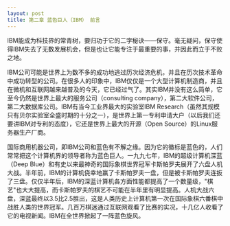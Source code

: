 ```yaml
---
layout: post
title: 第二章 蓝色巨人（IBM） 前言 
---
```

IBM能成为科技界的常青树，要归功于它的二字秘诀——保守。毫无疑问，保守使得IBM失去了无数发展机会，但是也让它能专注于最重要的事，并因此而立于不败之地。

IBM公司可能是世界上为数不多的成功地逃过历次经济危机，并且在历次技术革命中成功转型的公司。在很多人的印象中，IBM仅仅是一个大型计算机制造商，并且在微机和互联网越来越普及的今天，它已经过气了。其实IBM并没有这么简单，它至今仍然是世界上最大的服务公司（consulting company），第二大软件公司，第二大数据库公司。IBM有当今工业界最大的实验室IBM Research（虽然其规模只有贝尔实验室全盛时期的十分之一），是世界上第一专利申请大户（以后我们还要讲IBM对专利的态度），它还是世界上最大的开源（Open Source）的Linux服务器生产厂商。

国际商用机器公司，即IBM公司和蓝色有不解之缘。因为它的徽标是蓝色的，人们常常把这个计算机界的领导者称为蓝色巨人。一九九七年，IBM的超级计算机深蓝（Deep Blue）和有史以来最神奇的国际象棋世界冠军卡斯帕罗夫展开了六盘人机大战。半年前，IBM的计算机侥幸地赢了卡斯帕罗夫一盘，但是被卡斯帕罗夫连扳了三盘。仅仅半年后，IBM的深蓝计算机各方面性能都提高了一个数量级，"棋艺"也大大提高，而卡斯帕罗夫的棋艺不可能在半年里有明显提高。人机大战六盘，深蓝最终以3.5比2.5胜出，这是人类历史上计算机第一次在国际象棋六番棋中战胜人类的世界冠军。几百万棋迷通过互联网观看了比赛的实况，十几亿人收看了它的电视新闻。IBM在全世界掀起了一阵蓝色旋风。


